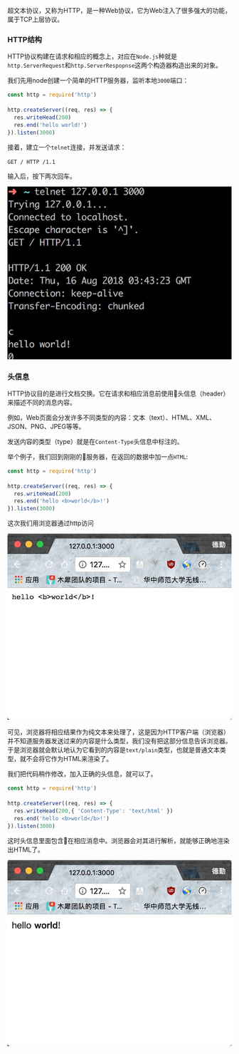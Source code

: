 超文本协议，又称为HTTP，是一种Web协议，它为Web注入了很多强大的功能，属于TCP上层协议。

### HTTP结构

HTTP协议构建在请求和相应的概念上，对应在``Node.js``种就是``http.ServerRequest``和``http.ServerRespopnse``这两个构造器构造出来的对象。

我们先用node创建一个简单的HTTP服务器，监听本地``3000``端口：

```js
const http = require('http')

http.createServer((req, res) => {
  res.writeHead(200)
  res.end('hello world!')
}).listen(3000)
```

接着，建立一个``telnet``连接，并发送请求：

``GET / HTTP /1.1``

输入后，按下两次回车。

![](https://github.com/Zendq1998/http_learning/blob/master/HTTP/img/1.png?raw=true)

### 头信息

HTTP协议目的是进行文档交换。它在请求和相应消息前使用头信息（header）来描述不同的消息内容。

例如，Web页面会分发许多不同类型的内容：文本（text）、HTML、XML、JSON、PNG、JPEG等等。

发送内容的类型（type）就是在``Content-Type``头信息中标注的。

举个例子，我们回到刚刚的服务器，在返回的数据中加一点``HTML``:

```js
const http = require('http')

http.createServer((req, res) => {
  res.writeHead(200)
  res.end('hello <b>world</b>!')
}).listen(3000)
```

这次我们用浏览器通过http访问

![](https://github.com/Zendq1998/http_learning/blob/master/HTTP/img/2.png?raw=true)

可见，浏览器将相应结果作为纯文本来处理了，这是因为HTTP客户端（浏览器）并不知道服务器发送过来的内容是什么类型，我们没有把这部分信息告诉浏览器。于是浏览器就会默认地认为它看到的内容是``text/plain``类型，也就是普通文本类型，就不会将它作为HTML来渲染了。

我们把代码稍作修改，加入正确的头信息，就可以了。

```js
const http = require('http')

http.createServer((req, res) => {
  res.writeHead(200,{ 'Content-Type': 'text/html' })
  res.end('hello <b>world</b>!')
}).listen(3000)
```

这时头信息里面包含在相应消息中。浏览器会对其进行解析，就能够正确地渲染出HTML了。

![](https://github.com/Zendq1998/http_learning/blob/master/HTTP/img/3.png?raw=true)


